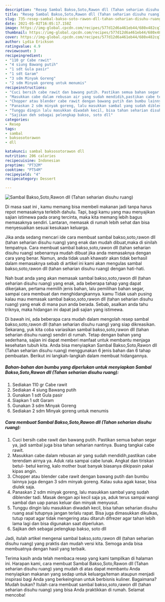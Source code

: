 ```yaml
---
description: "Resep Sambal Bakso,Soto,Rawon dll (Tahan seharian disuhu ruang) Sederhana Untuk Jualan"
title: "Resep Sambal Bakso,Soto,Rawon dll (Tahan seharian disuhu ruang) Sederhana Untuk Jualan"
slug: 735-resep-sambal-bakso-soto-rawon-dll-tahan-seharian-disuhu-ruang-sederhana-untuk-jualan
date: 2021-05-02T16:05:17.158Z
image: https://img-global.cpcdn.com/recipes/577d12d6a461eb44/680x482cq70/sambal-baksosotorawon-dll-tahan-seharian-disuhu-ruang-foto-resep-utama.jpg
thumbnail: https://img-global.cpcdn.com/recipes/577d12d6a461eb44/680x482cq70/sambal-baksosotorawon-dll-tahan-seharian-disuhu-ruang-foto-resep-utama.jpg
cover: https://img-global.cpcdn.com/recipes/577d12d6a461eb44/680x482cq70/sambal-baksosotorawon-dll-tahan-seharian-disuhu-ruang-foto-resep-utama.jpg
author: Lydia Erickson
ratingvalue: 4.9
reviewcount: 3
recipeingredient:
- "110 gr Cabe rawit"
- "4 siung Bawang putih"
- "1 sdt Gula pasir"
- "1 sdt Garam"
- "3 sdm Minyak Goreng"
- "2 sdm Minyak goreng untuk menumis"
recipeinstructions:
- "Cuci bersih cabe rawit dan bawang putih. Pastikan semua bahan segar ya, jadi sambal juga bisa tahan seharian nantinya. Buang tangkai cabe rawit."
- "Masukkan cabe dalam rebusan air yang sudah mendidih,pastikan cabe terendam airnya ya. Aduk rata sampai cabe lunak. Angkat dan tiriskan betul- betul kering, kalo mother buat banyak biasanya dikipasin pakai kipas angin."
- "Chopper atau blender cabe rawit dengan bawang putih dan bumbu lainnya juga dengan 3 sdm minyak goreng. Kalau suka agak kasar, bisa diulek saja."
- "Panaskan 2 sdm minyak goreng, lalu masukkan sambal yang sudah diblender tadi. Masak dengan api kecil saja ya, aduk terus sampai wangi sambal dan uap panas keluar dan minyak menyusut."
- "Tunggu dingin lalu masukkan diwadah kecil, bisa tahan seharian disuhu ruang asal tutupnya jangan terlalu rapat. Bisa juga dimasukkan dikulkas, tutup rapat agar tidak mengering atau ditaruh difrezer agar tahan lebih lama lagi dan bisa digunakan saat diperlukan."
- "Sajikan deh sebagai pelengkap bakso, soto dll"
categories:
- Resep
tags:
- sambal
- baksosotorawon
- dll

katakunci: sambal baksosotorawon dll 
nutrition: 206 calories
recipecuisine: Indonesian
preptime: "PT32M"
cooktime: "PT54M"
recipeyield: "4"
recipecategory: Dessert

---
```



![Sambal Bakso,Soto,Rawon dll (Tahan seharian disuhu ruang)](https://img-global.cpcdn.com/recipes/577d12d6a461eb44/680x482cq70/sambal-baksosotorawon-dll-tahan-seharian-disuhu-ruang-foto-resep-utama.jpg)

Di masa  saat ini , kamu memang bisa membeli makanan jadi tanpa harus repot memasaknya terlebih dahulu. Tapi, bagi kamu yang mau menyajikan sajian istimewa pada orang tercinta, maka kita memang lebih bagus memasaknya sendiri. Lantaran, memasak di rumah lebih sehat dan bisa menyesuaikan sesuai kesukaan keluarga.

Jika anda sedang mencari ide cara membuat sambal bakso,soto,rawon dll (tahan seharian disuhu ruang) yang enak dan mudah dibuat,maka di sinilah tempatnya. Cara membuat sambal bakso,soto,rawon dll (tahan seharian disuhu ruang)  sebenarnya mudah dibuat jika anda memasaknya dengan cara yang benar. Namun, anda tidak usah khawatir akan tidak berhasil dalam memasaknya 
sebab di artikel ini kami akan mengulas sambal bakso,soto,rawon dll (tahan seharian disuhu ruang) dengan hati-hati.  



Nah buat anda yang akan memasak sambal bakso,soto,rawon dll (tahan seharian disuhu ruang) yang enak, ada beberapa tahap yang dapat dikerjakan, pertama memilih jenis bahan, lalu pemilihan bahan segar, sampai cara membuat dan menghidangkannya. kamu Tidak usah pusing kalau mau memasak sambal bakso,soto,rawon dll (tahan seharian disuhu ruang) yang enak di mana pun anda berada. Sebab, asalkan anda  tahu triknya, maka hidangan ini dapat jadi sajian yang istimewa.

Di bawah ini, ada beberapa cara mudah dalam mengolah resep sambal bakso,soto,rawon dll (tahan seharian disuhu ruang) yang siap dikreasikan. Sekarang, yuk kita coba variasikan sambal bakso,soto,rawon dll (tahan seharian disuhu ruang) sendiri di rumah. Tetap dengan bahan yang sederhana, sajian ini dapat memberi manfaat untuk membantu menjaga kesehatan tubuh kita. Anda bisa menyiapkan Sambal Bakso,Soto,Rawon dll (Tahan seharian disuhu ruang) menggunakan 6 jenis bahan dan 6 tahap pembuatan. Berikut ini langkah-langkah dalam membuat hidangannya.

<!--inarticleads1-->

##### Bahan-bahan dan bumbu yang diperlukan untuk menyiapkan Sambal Bakso,Soto,Rawon dll (Tahan seharian disuhu ruang):

1. Sediakan 110 gr Cabe rawit
1. Sediakan 4 siung Bawang putih
1. Gunakan 1 sdt Gula pasir
1. Siapkan 1 sdt Garam
1. Gunakan 3 sdm Minyak Goreng
1. Sediakan 2 sdm Minyak goreng untuk menumis




<!--inarticleads2-->

##### Cara membuat Sambal Bakso,Soto,Rawon dll (Tahan seharian disuhu ruang):

1. Cuci bersih cabe rawit dan bawang putih. Pastikan semua bahan segar ya, jadi sambal juga bisa tahan seharian nantinya. Buang tangkai cabe rawit.
1. Masukkan cabe dalam rebusan air yang sudah mendidih,pastikan cabe terendam airnya ya. Aduk rata sampai cabe lunak. Angkat dan tiriskan betul- betul kering, kalo mother buat banyak biasanya dikipasin pakai kipas angin.
1. Chopper atau blender cabe rawit dengan bawang putih dan bumbu lainnya juga dengan 3 sdm minyak goreng. Kalau suka agak kasar, bisa diulek saja.
1. Panaskan 2 sdm minyak goreng, lalu masukkan sambal yang sudah diblender tadi. Masak dengan api kecil saja ya, aduk terus sampai wangi sambal dan uap panas keluar dan minyak menyusut.
1. Tunggu dingin lalu masukkan diwadah kecil, bisa tahan seharian disuhu ruang asal tutupnya jangan terlalu rapat. Bisa juga dimasukkan dikulkas, tutup rapat agar tidak mengering atau ditaruh difrezer agar tahan lebih lama lagi dan bisa digunakan saat diperlukan.
1. Sajikan deh sebagai pelengkap bakso, soto dll




Jadi, itulah artikel mengenai  sambal bakso,soto,rawon dll (tahan seharian disuhu ruang)  yang praktis dan mudah versi kita. Semoga anda bisa membuatnya dengan hasil yang terbaik. 

Terima kasih anda telah membaca resep yang kami tampilkan di halaman ini. Harapan kami, cara membuat  Sambal Bakso,Soto,Rawon dll (Tahan seharian disuhu ruang) yang mudah di atas dapat membantu Anda menyiapkan makanan yang sedap untuk keluarga/teman ataupun menjadi inspirasi bagi Anda yang berkeinginan untuk berbisnis kuliner. Bagaimana? Mudah bukan? Itulah cara membuat sambal bakso,soto,rawon dll (tahan seharian disuhu ruang) yang bisa Anda praktikkan di rumah. Selamat mencoba!

